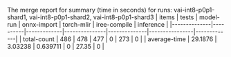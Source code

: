 The merge report for summary (time in seconds) for runs: vai-int8-p0p1-shard1, vai-int8-p0p1-shard2, vai-int8-p0p1-shard3
| items        |    tests |   model-run |   onnx-import |   torch-mlir |   iree-compile |   inference |
|--------------|----------|-------------|---------------|--------------|----------------|-------------|
| total-count  | 486      |   478       |    477        |            0 |         273    |           0 |
| average-time |  29.1876 |     3.03238 |      0.639711 |            0 |          27.35 |           0 |
